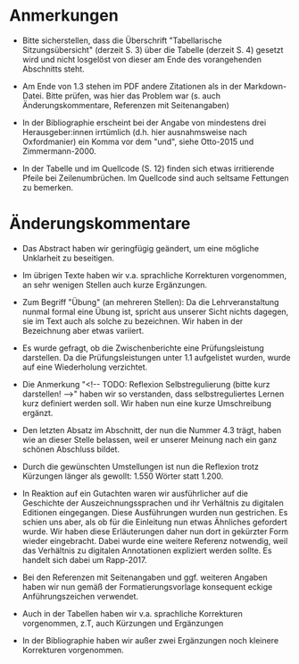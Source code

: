 # Anmerkungen

* Bitte sicherstellen, dass die Überschrift "Tabellarische Sitzungsübersicht" (derzeit S. 3) über die Tabelle (derzeit S. 4) gesetzt wird und nicht losgelöst von dieser am Ende des vorangehenden Abschnitts steht.

* Am Ende von 1.3 stehen im PDF andere Zitationen als in der Markdown-Datei. Bitte prüfen, was hier das Problem war (s. auch Änderungskommentare, Referenzen mit Seitenangaben)

* In der Bibliographie erscheint bei der Angabe von mindestens drei Herausgeber:innen irrtümlich (d.h. hier ausnahmsweise nach Oxfordmanier) ein Komma vor dem "und", siehe Otto-2015 und Zimmermann-2000.

* In der Tabelle und im Quellcode (S. 12) finden sich etwas irritierende Pfeile bei Zeilenumbrüchen. Im Quellcode sind auch seltsame Fettungen zu bemerken.

# Änderungskommentare

* Das Abstract haben wir geringfügig geändert, um eine mögliche Unklarheit zu beseitigen.

* Im übrigen Texte haben wir v.a. sprachliche Korrekturen vorgenommen, an sehr wenigen Stellen auch kurze Ergänzungen.

* Zum Begriff "Übung" (an mehreren Stellen): Da die Lehrveranstaltung nunmal formal eine Übung ist, spricht aus unserer Sicht nichts dagegen, sie im Text auch als solche zu bezeichnen. Wir haben in der Bezeichnung aber etwas variiert.

* Es wurde gefragt, ob die Zwischenberichte eine Prüfungsleistung darstellen. Da die Prüfungsleistungen unter 1.1 aufgelistet wurden, wurde auf eine Wiederholung verzichtet.

* Die Anmerkung "\<!-- TODO: Reflexion Selbstregulierung (bitte kurz darstellen! -->" haben wir so verstanden, dass selbstreguliertes Lernen kurz definiert werden soll. Wir haben nun eine kurze Umschreibung ergänzt.

* Den letzten Absatz im Abschnitt, der nun die Nummer 4.3 trägt, haben wie an dieser Stelle belassen, weil er unserer Meinung nach ein ganz schönen Abschluss bildet.

* Durch die gewünschten Umstellungen ist nun die Reflexion trotz Kürzungen länger als gewollt: 1.550 Wörter statt 1.200.

* In Reaktion auf ein Gutachten waren wir ausführlicher auf die Geschichte der Auszeichnungssprachen und ihr Verhältnis zu digitalen Editionen eingegangen. Diese Ausführungen wurden nun gestrichen. Es schien uns aber, als ob für die Einleitung nun etwas Ähnliches gefordert wurde. Wir haben diese Erläuterungen daher nun dort in gekürzter Form wieder eingebracht. Dabei wurde eine weitere Referenz notwendig, weil das Verhältnis zu digitalen Annotationen expliziert werden sollte. Es handelt sich dabei um Rapp-2017.

* Bei den Referenzen mit Seitenangaben und ggf. weiteren Angaben haben wir nun gemäß der Formatierungsvorlage konsequent eckige Anführungszeichen verwendet.

* Auch in der Tabellen haben wir v.a. sprachliche Korrekturen vorgenommen, z.T, auch Kürzungen und Ergänzungen

* In der Bibliographie haben wir außer zwei Ergänzungen noch kleinere Korrekturen vorgenommen.&#x20;
